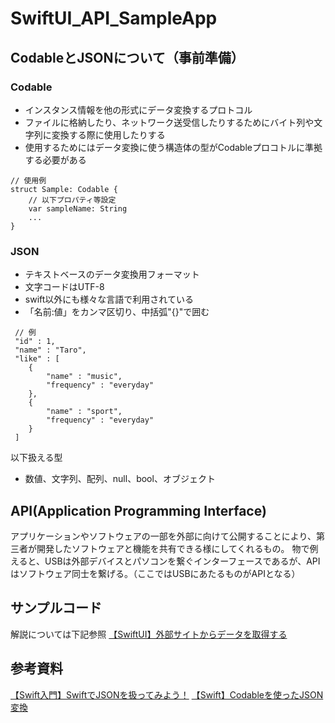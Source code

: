 # SwiftUI_API_SampleApp

## CodableとJSONについて（事前準備）

### Codable
- インスタンス情報を他の形式にデータ変換するプロトコル
- ファイルに格納したり、ネットワーク送受信したりするためにバイト列や文字列に変換する際に使用したりする
- 使用するためにはデータ変換に使う構造体の型がCodableプロコトルに準拠する必要がある
```
// 使用例
struct Sample: Codable {
	// 以下プロパティ等設定
	var sampleName: String
	...
}
```

### JSON
- テキストベースのデータ変換用フォーマット
- 文字コードはUTF-8
- swift以外にも様々な言語で利用されている
- 「名前:値」をカンマ区切り、中括弧"{}"で囲む
```
 // 例
 "id" : 1,
 "name" : "Taro",
 "like" : [
	{
		"name" : "music",
 		"frequency" : "everyday"
	},
	{
		"name" : "sport",
 		"frequency" : "everyday"
	}
 ]
```
以下扱える型
- 数値、文字列、配列、null、bool、オブジェクト

## API(Application Programming Interface)
アプリケーションやソフトウェアの一部を外部に向けて公開することにより、第三者が開発したソフトウェアと機能を共有できる様にしてくれるもの。
物で例えると、USBは外部デバイスとパソコンを繋ぐインターフェースであるが、APIはソフトウェア同士を繋げる。（ここではUSBにあたるものがAPIとなる）

## サンプルコード
解説については下記参照
[【SwiftUI】外部サイトからデータを取得する](https://capibara1969.com/2946/)


## 参考資料
[【Swift入門】SwiftでJSONを扱ってみよう！](https://www.sejuku.net/blog/34776)
[【Swift】Codableを使ったJSON変換](https://capibara1969.com/2551/)

